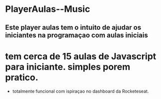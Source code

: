 # PlayerAulas--Music 
## Este player aulas tem o intuito de ajudar os iniciantes na programaçao com aulas iniciais
# tem cerca de 15 aulas de Javascript para iniciante. simples porem pratico.
+ totalmente funcional com ispiraçao no dashboard da Rocketeseat.
